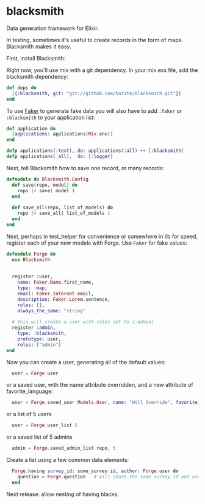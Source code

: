 blacksmith
==========

Data generation framework for Elixir. 

In testing, sometimes it's useful to create records in the form of maps. Blacksmith makes it easy. 


First, install Blacksmith:

Right now, you'll use mix with a git dependency. In your mix.exs file, add the blacksmith dependency:

~~~elixir
def deps do
  [{:blacksmith, git: "git://github.com/batate/blacksmith.git"}]
end
~~~

To use [Faker](https://github.com/igas/faker) to generate fake data you will also have to add `:faker` or `:blacksmith` to your application list:

~~~elixir
def application do
  [applications: applications(Mix.env)]
end

defp applications(:test), do: applications(:all) ++ [:blacksmith]
defp applications(_all),  do: [:logger]
~~~

Next, tell Blacksmith how to save one record, or many records:

~~~elixir
defmodule do Blacksmith.Config
  def save(repo, model) do
    repo |> save( model )
  end
  
  def save_all(repo, list_of_models) do
    repo |> save_all( list_of_models )
  end
end
~~~

Next, perhaps in test_helper for convenience or somewhere in lib for speed, register each of your new models with Forge. Use `Faker` for fake values:

~~~elixir
defmodule Forge do
  use Blacksmith
  
  
  register :user, 
    name: Faker.Name.first_name,          
    type: :map, 
    email: Faker.Internet.email, 
    description: Faker.Lorem.sentence, 
    roles: [], 
    always_the_same: "string"
    
  # this will create a user with roles set to [:admin]
  register :admin, 
    type: :blacksmith, 
    prototype: user,
    roles: ["admin"]
end

~~~

Now you can create a user, generating all of the default values:

~~~elixir
  user = Forge.user
~~~

or a saved user, with the name attribute overridden, and a new attribute of favorite_language:

~~~elixir
  user = Forge.saved_user Models.User, name: "Will Override", favorite_language: "Elixir"
~~~

or a list of 5 users

~~~elixir
  user = Forge.user_list 5
~~~

or a saved list of 5 admins

~~~elixir
  admin = Forge.saved_admin_list repo, 5
~~~

Create a list using a few common data elements:

~~~elixir
  Forge.having survey_id: some_survey.id, author: Forge.user do
    question = Forge.question   # will share the same survey id and user from above
  end
~~~

Next release: allow nesting of having blacks. 
